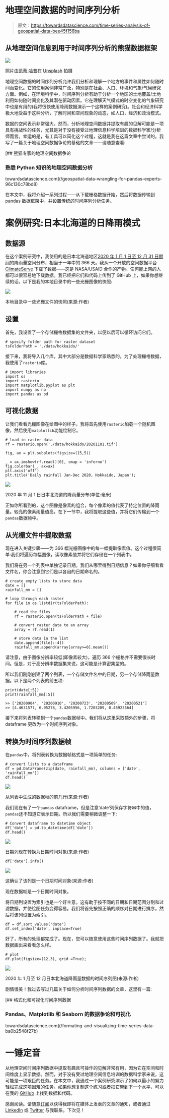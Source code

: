 # 地理空间数据的时间序列分析

> 原文：<https://towardsdatascience.com/time-series-analysis-of-geospatial-data-bee45f156ba>

## 从地理空间信息到用于时间序列分析的熊猫数据框架

![](img/90050377d5b308e59ebf69f2e3958432.png)

照片由[凯蒂·哈普](https://unsplash.com/@kharp?utm_source=medium&utm_medium=referral)在 [Unsplash](https://unsplash.com?utm_source=medium&utm_medium=referral) 拍摄

地理空间数据的时间序列分析允许我们分析和理解一个地方的事件和属性如何随时间而变化。它的使用案例非常广泛，特别是在社会、人口、环境和气象/气候研究方面。例如，在环境科学中，时间序列分析有助于分析一个地区的土地覆盖/土地利用如何随时间变化及其潜在驱动因素。它在理解天气模式的时空变化的气象研究中也是有用的(我将很快使用降雨数据演示一个这样的案例研究)。社会和经济科学极大地受益于这种分析，了解时间和空间现象的动态，如人口，经济和政治模式。

数据的空间表示非常强大。然而，分析地理空间数据并提取有趣的见解可能是一项具有挑战性的任务，尤其是对于没有接受过地理信息科学培训的数据科学家/分析师而言。幸运的是，有工具可以简化这个过程，这就是我在这篇文章中尝试的。我写了一篇关于地理空间数据争论的基础的文章——请随意查看:

[](/geospatial-data-wrangling-for-pandas-experts-96c130c78bd8) [## 熊猫专家的地理空间数据争论

### 熟悉 Python 知识的地理空间数据分析

towardsdatascience.com](/geospatial-data-wrangling-for-pandas-experts-96c130c78bd8) 

在本文中，我将介绍一系列过程——从下载栅格数据开始，然后将数据传输到 pandas 数据框架中，并设置传统的时间序列分析任务。

# 案例研究:日本北海道的日降雨模式

## 数据源

在这个案例研究中，我使用的是日本北海道地区[2020 年 1 月 1 日至 12 月 31 日期间](https://www.google.com/maps/place/Hokkaido,+Japan/@43.4390591,142.575852,7z/data=!3m1!4b1!4m5!3m4!1s0x5f9f59209f6c888b:0x1c3cc3564fce038f!8m2!3d43.2203266!4d142.8634737)的降雨量空间分布，相当于一年中的 366 天。我从一个开放的空间数据平台 [ClimateServe](https://climateserv.servirglobal.net) 下载了数据——这是 NASA/USAID 合作的产物。任何能上网的人都可以很容易地下载数据。我已经把它们和代码上传到了 GitHub 上，如果你想继续的话。以下是我的本地目录中的一些光栅图像的快照:

![](img/2cb801bfefc4d7bc8761e36bf7fe5629.png)

本地目录中一些光栅文件的快照(来源:作者)

## 设置

首先，我设置了一个存储栅格数据集的文件夹，以便以后可以循环访问它们。

```
# specify folder path for raster dataset
tsFolderPath = './data/hokkaido/'
```

接下来，我将导入几个库，其中大部分是数据科学家熟悉的。为了处理栅格数据，我使用了`rasterio`库。

```
# import libraries
import os
import rasterio 
import matplotlib.pyplot as plt
import numpy as np
import pandas as pd
```

## 可视化数据

让我们看看光栅图像在绘图中的样子。我将首先使用`rasterio`加载一个随机图像，然后使用`matplotlib`功能绘制它。

```
# load in raster data
rf = rasterio.open('./data/hokkaido/20201101.tif')

fig, ax = plt.subplots(figsize=(15,5))

_ = ax.imshow(rf.read()[0], cmap = 'inferno')
fig.colorbar(_, ax=ax)
plt.axis('off')
plt.title('Daily rainfall Jan-Dec 2020, Hokkaido, Japan');
```

![](img/b940c17d0b094b47b240c4a683c1f175.png)

2020 年 11 月 1 日日本北海道的降雨量分布(单位:毫米)

正如你所看到的，这个图像是像素的组合，每个像素的值代表了特定位置的降雨量。较亮的像素雨量值高。在下一节中，我将提取这些值，并将它们传输到一个`pandas`数据帧中。

## 从光栅文件中提取数据

现在进入关键步骤——为 366 幅光栅图像中的每一幅提取像素值。这个过程很简单:我们将遍历每幅图像，读取像素值并将它们存储在一个列表中。

我们将在另一个列表中单独记录日期。我们从哪里得到日期信息？如果你仔细看看文件名，你会注意到它们是以各自的日期命名的。

```
# create empty lists to store data
date = []
rainfall_mm = []

# loop through each raster
for file in os.listdir(tsFolderPath):

    # read the files
    rf = rasterio.open(tsFolderPath + file)

    # convert raster data to an array
    array = rf.read(1)

    # store data in the list
    date.append(file[:-4])
    rainfall_mm.append(array[array>=0].mean())
```

请注意，由于图像分辨率较低(即像素较大)，遍历 366 个栅格并不需要很长时间。但是，对于高分辨率数据集来说，这可能是计算密集型的。

所以我们刚刚创建了两个列表，一个存储文件名中的日期，另一个存储降雨量数据。以下是两个列表的前五项:

```
print(date[:5])
print(rainfall_mm[:5])

>> ['20200904', '20200910', '20200723', '20200509', '20200521']
>> [4.4631577, 6.95278, 3.4205956, 1.7203209, 0.45923564]
```

接下来将列表转移到一个`pandas`数据帧中。我们将从这里采取额外的步骤，将 dataframe 更改为一个时间序列对象。

## 转换为时间序列数据帧

在`pandas`中，将列表转换为数据帧格式是一项简单的任务:

```
# convert lists to a dataframe
df = pd.DataFrame(zip(date, rainfall_mm), columns = ['date', 'rainfall_mm']) 
df.head()
```

![](img/c530b046e1dd5d044201374e750f79f7.png)

从列表中生成的数据帧的前几行(来源:作者)

我们现在有了一个`pandas` dataframe，但是注意‘date’列保存字符串中的值，`pandas`还不知道它表示日期。所以我们需要稍微调整一下:

```
# Convert dataframe to datetime object
df['date'] = pd.to_datetime(df['date'])
df.head()
```

![](img/c87282bec083bd3fc8faf0364b1ba04d.png)

日期列现在转换为日期时间对象(来源:作者)

```
df['date'].info()
```

![](img/a5c2c131ad888525ce3744f1e542a727.png)

这确认了该列是一个日期时间对象(来源:作者)

现在数据帧是一个日期时间对象。

将日期列设置为索引也是一个好主意。这有助于按不同的日期和日期范围分割和过滤数据，并使绘图任务变得容易。我们将首先按照正确的顺序对日期进行排序，然后将该列设置为索引。

```
df = df.sort_values('date')
df.set_index('date', inplace=True)
```

好了，所有的处理都完成了。现在，您可以随意使用这些时间序列数据了。我就把数据画出来看看怎么样。

```
# plot
df.plot(figsize=(12,3), grid =True);
```

![](img/61f63c159bad729f72992c30eea8515d.png)

2020 年 1 月至 12 月日本北海道降雨量数据的时间序列图(来源:作者)

剧情很美！我过去写过几篇关于如何分析时间序列数据的文章，这里有一篇:

[](/formating-and-visualizing-time-series-data-ba0b2548f27b) [## 格式化和可视化时间序列数据

### Pandas、Matplotlib 和 Seaborn 的数据争论和可视化

towardsdatascience.com](/formating-and-visualizing-time-series-data-ba0b2548f27b) 

# 一锤定音

从地理空间时间序列数据中提取有趣且可操作的见解非常有用，因为它在空间和时间维度上显示数据。然而，对于没有受过地理空间信息培训的数据科学家来说，这可能是一项艰巨的任务。在本文中，我通过一个案例研究演示了如何以最小的努力轻松完成这项困难的任务。如果你想复制这个练习或者把它带到下一个水平，可以在我的 [GitHub](https://github.com/mabalam/timeseriesRaster) 上找到数据和代码。

感谢阅读。请随意[订阅](https://mab-datasc.medium.com/subscribe)以获得我即将在媒体上发表的文章的通知，或者通过 [LinkedIn](https://www.linkedin.com/in/mab-alam/) 或 [Twitter](https://twitter.com/DataEnthus) 与我联系。下次见！